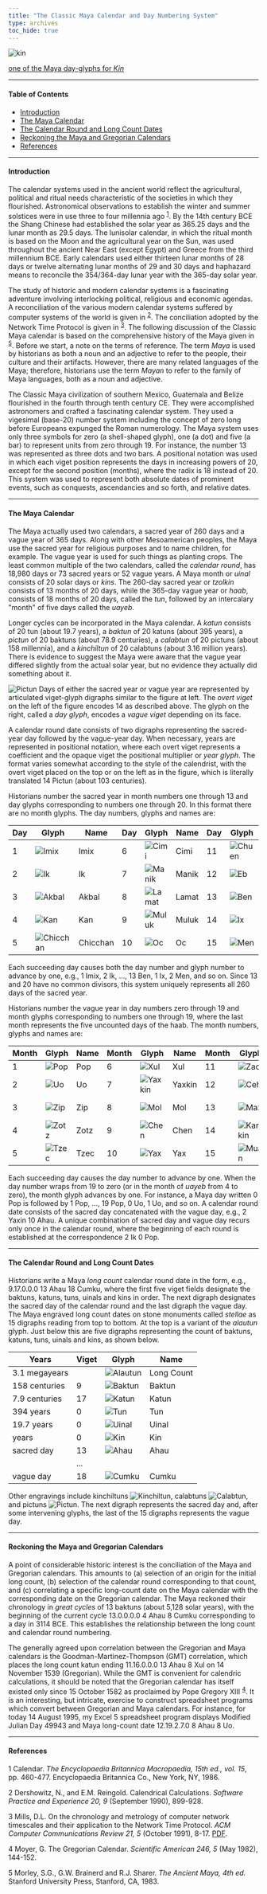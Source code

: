```yaml
---
title: "The Classic Maya Calendar and Day Numbering System"
type: archives
toc_hide: true
---
```


![kin](/archives/pic/kin1.gif)

[one of the Maya day-glyphs for _Kin_](/reflib/pictures/)

* * *

#### Table of Contents

*  [Introduction](/reflib/maya/#introduction)
*  [The Maya Calendar](/reflib/maya/#the-maya-calendar)
*  [The Calendar Round and Long Count Dates](/reflib/maya/#the-calendar-round-and-long-count-dates)
*  [Reckoning the Maya and Gregorian Calendars](/reflib/maya/#reckoning-the-maya-and-gregorian-calendars)
*  [References](/reflib/maya/#references)

* * *

#### Introduction

The calendar systems used in the ancient world reflect the agricultural, political and ritual needs characteristic of the societies in which they flourished. Astronomical observations to establish the winter and summer solstices were in use three to four millennia ago <sup>[1](#myfootnote1)</sup>. By the 14th century BCE the Shang Chinese had established the solar year as 365.25 days and the lunar month as 29.5 days. The lunisolar calendar, in which the ritual month is based on the Moon and the agricultural year on the Sun, was used throughout the ancient Near East (except Egypt) and Greece from the third millennium BCE. Early calendars used either thirteen lunar months of 28 days or twelve alternating lunar months of 29 and 30 days and haphazard means to reconcile the 354/364-day lunar year with the 365-day solar year.

The study of historic and modern calendar systems is a fascinating adventure involving interlocking political, religious and economic agendas. A reconciliation of the various modern calendar systems suffered by computer systems of the world is given in <sup>[2](#myfootnote2)</sup>. The conciliation adopted by the Network Time Protocol is given in <sup>[3](#myfootnote3)</sup>. The following discussion of the Classic Maya calendar is based on the comprehensive history of the Maya given in <sup>[5](#myfootnote5)</sup>. Before we start, a note on the terms of reference. The term _Maya_ is used by historians as both a noun and an adjective to refer to the people, their culture and their artifacts. However, there are many related languages of the Maya; therefore, historians use the term _Mayan_ to refer to the family of Maya languages, both as a noun and adjective.

The Classic Maya civilization of southern Mexico, Guatemala and Belize flourished in the fourth through tenth century CE. They were accomplished astronomers and crafted a fascinating calendar system. They used a vigesimal (base-20) number system including the concept of zero long before Europeans expunged the Roman numerology. The Maya system uses only three symbols for zero (a shell-shaped glyph), one (a dot) and five (a bar) to represent units from zero through 19. For instance, the number 13 was represented as three dots and two bars. A positional notation was used in which each viget position represents the days in increasing powers of 20, except for the second position (months), where the radix is 18 instead of 20. This system was used to represent both absolute dates of prominent events, such as conquests, ascendancies and so forth, and relative dates.

* * *

#### The Maya Calendar

The Maya actually used two calendars, a sacred year of 260 days and a vague year of 365 days. Along with other Mesoamerican peoples, the Maya use the sacred year for religious purposes and to name children, for example. The vague year is used for such things as planting crops. The least common multiple of the two calendars, called the _calendar round_, has 18,980 days or 73 sacred years or 52 vague years. A Maya month or _uinal_ consists of 20 solar days or _kins_. The 260-day sacred year or _tzolkin_ consists of 13 months of 20 days, while the 365-day vague year or _haab_, consists of 18 months of 20 days, called the _tun_, followed by an intercalary "month" of five days called the _uayeb_.

Longer cycles can be incorporated in the Maya calendar. A _katun_ consists of 20 tun (about 19.7 years), a _baktun_ of 20 katuns (about 395 years), a _pictun_ of 20 baktuns (about 78.9 centuries), a _calabtun_ of 20 pictuns (about 158 millennia), and a _kinchiltun_ of 20 calabtuns (about 3.16 million years). There is evidence to suggest the Maya were aware that the vague year differed slightly from the actual solar year, but no evidence they actually did something about it.

![Pictun](/archives/pic/pictun.gif) Days of either the sacred year or vague year are represented by articulated viget-glyph digraphs similar to the figure at left. The _overt viget_ on the left of the figure encodes 14 as described above. The glyph on the right, called a _day glyph_, encodes a _vague viget_ depending on its face.

A calendar round date consists of two digraphs representing the sacred-year day followed by the vague-year day. When necessary, years are represented in positional notation, where each overt viget represents a coefficient and the opaque viget the positional multiplier or _year glyph_. The format varies somewhat according to the style of the calendrist, with the overt viget placed on the top or on the left as in the figure, which is literally translated 14 Pictun (about 103 centuries).

Historians number the sacred year in month numbers one through 13 and day glyphs corresponding to numbers one through 20. In this format there are no month glyphs. The day numbers, glyphs and names are:

| Day | Glyph | Name | Day | Glyph | Name | Day | Glyph | Name | Day | Glyph | Name |
| ----- | ----- | ----- | ----- | ----- | ----- | ----- | ----- | ----- | ----- | ----- | ----- |
| 1 | ![Imix](/reflib/maya/day1_imix.gif) | Imix | 6 | ![Cimi](/reflib/maya/day6_cimi.gif) | Cimi | 11 | ![Chuen](/reflib/maya/day11_chuen.gif) | Chuen | 16 | ![Cib](/reflib/maya/day16_cib.gif) | Cib |
| 2 | ![Ik](/reflib/maya/day2_ik.gif) | Ik | 7 | ![Manik](/reflib/maya/day7_manik.gif) | Manik | 12 | ![Eb](/reflib/maya/day12_eb.gif) | Eb | 17 | ![Caban](/reflib/maya/day17_caban.gif) | Caban |
| 3 | ![Akbal](/reflib/maya/day3_akbal.gif) | Akbal | 8 | ![Lamat](/reflib/maya/day8_lamat.gif) | Lamat | 13 | ![Ben](/reflib/maya/day13_ben.gif) | Ben | 18 | ![Etznab](/reflib/maya/day18_etznab.gif) | Etznab |
| 4 | ![Kan](/reflib/maya/day4_kan.gif) | Kan | 9 | ![Muluk](/reflib/maya/day9_muluk.gif) | Muluk | 14 | ![Ix](/reflib/maya/day14_ix.gif) | Ix | 19 | ![Cauac](/reflib/maya/day19_cauac.gif) | Cauac |
| 5 | ![Chicchan](/reflib/maya/day5_chicchan.gif) | Chicchan | 10 | ![Oc](/reflib/maya/day10_oc.gif) | Oc | 15 | ![Men](/reflib/maya/day15_men.gif) | Men |  20 | ![Ahau](/reflib/maya/day20_ahau.gif) | Ahau |

Each succeeding day causes both the day number and glyph number to advance by one, e.g., 1 Imix, 2 Ik, ..., 13 Ben, 1 Ix, 2 Men, and so on. Since 13 and 20 have no common divisors, this system uniquely represents all 260 days of the sacred year.

Historians number the vague year in day numbers zero through 19 and month glyphs corresponding to numbers one through 19, where the last month represents the five uncounted days of the haab. The month numbers, glyphs and names are:

| Month | Glyph | Name | Month | Glyph | Name | Month | Glyph | Name | Month | Glyph | Name |
| ----- | ----- | ----- | ----- | ----- | ----- | ----- | ----- | ----- | ----- | ----- | ----- |
| 1 | ![Pop](/reflib/maya/month1_pop.gif) | Pop | 6 | ![Xul](/reflib/maya/month6_xul.gif) | Xul | 11 | ![Zac](/reflib/maya/month11_zac.gif) | Zac | 16 | ![Pax](/reflib/maya/month16_pax.gif) | Pax |
| 2 | ![Uo](/reflib/maya/month2_uo.gif) | Uo | 7 | ![Yaxkin](/reflib/maya/month7_yaxkin.gif) | Yaxkin | 12 | ![Ceh](/reflib/maya/month12_ceh.gif) | Ceh | 17 | ![Kayab](/reflib/maya/day17_caban.gif) | Kayab |
| 3 | ![Zip](/reflib/maya/month3_zip.gif) | Zip | 8 | ![Mol](/reflib/maya/month8_mol.gif) | Mol |  13 | ![Max](/reflib/maya/month13_mac.gif) | Mac | 18 | ![Cumku](/reflib/maya/month18_cumku.gif) | Cumku |
| 4 | ![Zotz](/reflib/maya/month4_zotz.gif) | Zotz | 9 | ![Chen](/reflib/maya/month9_chen.gif) | Chen | 14 | ![Kankin](/reflib/maya/month14_kankin.gif) | Kankin | 19 | ![Uayeb](/reflib/maya/day19_cauac.gif) | Uayeb |
| 5 | ![Tzec](/reflib/maya/month5_tzec.gif) | Tzec | 10 | ![Yax](/reflib/maya/month10_yax.gif) | Yax | 15 | ![Muan](/reflib/maya/month15_muan.gif) | Muan | | | |

Each succeeding day causes the day number to advance by one. When the day number wraps from 19 to zero (or in the month of _uayeb_ from 4 to zero), the month glyph advances by one. For instance, a Maya day written 0 Pop is followed by 1 Pop, ..., 19 Pop, 0 Uo, 1 Uo, and so on. A calendar round date consists of the sacred day concatenated with the vague day, e.g., 2 Yaxin 10 Ahau. A unique combination of sacred day and vague day recurs only once in the calendar round, where the beginning of each round is established at the correspondence 2 Ik 0 Pop.

* * *

#### The Calendar Round and Long Count Dates

Historians write a Maya _long count_ calendar round date in the form, e.g., 9.17.0.0.0 13 Ahau 18 Cumku, where the first five viget fields designate the baktuns, katuns, tuns, uinals and kins in order. The next digraph designates the sacred day of the calendar round and the last digraph the vague day. The Maya engraved long count dates on stone monuments called _stellae_ as 15 digraphs reading from top to bottom. At the top is a variant of the _alautun_ glyph. Just below this are five digraphs representing the count of baktuns, katuns, tuns, uinals and kins, as shown below.

| Years | Viget | Glyph |Name |
| ----- | ----- | ----- | ----- |
| 3.1 megayears | | ![Alautun](/reflib/maya/alautun1.gif) | Long Count |
|  158 centuries | 9 | ![Baktun](/reflib/maya/baktun.gif) | Baktun |
| 7.9 centuries | 17 | ![Katun](/reflib/maya/katun.gif) | Katun |
| 394 years | 0 | ![Tun](/reflib/maya/tun.gif) | Tun |
| 19.7 years | 0 | ![Uinal](/reflib/maya/uinal.gif) | Uinal |
| years | 0 | ![Kin](/reflib/maya/kin.gif) | Kin |
| sacred day | 13 | ![Ahau](/reflib/maya/day20_ahau.gif) | Ahau |
| | ... | |
| vague day | 18 | ![Cumku](/reflib/maya/month18_cumku.gif) | Cumku |

Other engravings include kinchiltuns ![Kinchiltun](/archives/pic/kinchiltun.gif), calabtuns ![Calabtun](/archives/pic/calabtun.gif), and pictuns ![Pictun](/archives/pic/pictun.gif). The next digraph represents the sacred day and, after some intervening glyphs, the last of the 15 digraphs represents the vague day.

* * *

#### Reckoning the Maya and Gregorian Calendars

A point of considerable historic interest is the conciliation of the Maya and Gregorian calendars. This amounts to (a) selection of an origin for the initial long count, (b) selection of the calendar round corresponding to that count, and (c) correlating a specific long-count date on the Maya calendar with the corresponding date on the Gregorian calendar. The Maya reckoned their chronology in _great cycles_ of 13 baktuns (about 5,128 solar years), with the beginning of the current cycle 13.0.0.0.0 4 Ahau 8 Cumku corresponding to a day in 3114 BCE. This establishes the relationship between the long count and calendar round numbering.

The generally agreed upon correlation between the Gregorian and Maya calendars is the Goodman-Martinez-Thompson (GMT) correlation, which places the long count katun ending 11.16.0.0.0 13 Ahau 8 Xul on 14 November 1539 (Gregorian). While the GMT is convenient for calendric calculations, it should be noted that the Gregorian calendar has itself existed only since 15 October 1582 as proclaimed by Pope Gregory XIII <sup>[4](#myfootnote4)</sup>. It is an interesting, but intricate, exercise to construct spreadsheet programs which convert between Gregorian and Maya calendars. For instance, for today 14 August 1995, my Excel 5 spreadsheet program displays Modified Julian Day 49943 and Maya long-count date 12.19.2.7.0 8 Ahau 8 Uo.

* * *

#### References

<a name="myfootnote1">1</a>  Calendar. _The Encyclopaedia Britannica Macropaedia, 15th ed., vol. 15_, pp. 460-477. Encyclopaedia Britannica Co., New York, NY, 1986.

<a name="myfootnote2">2</a>  Dershowitz, N., and E.M. Reingold. Calendrical Calculations. _Software Practice and Experience 20, 9_ (September 1990), 899-928.

<a name="myfootnote3">3</a>  Mills, D.L. On the chronology and metrology of computer network timescales and their application to the Network Time Protocol. _ACM Computer Communications Review 21, 5_ (October 1991), 8-17. [PDF](/reflib/papers/time.pdf).

<a name="myfootnote4">4</a>  Moyer, G. The Gregorian Calendar. _Scientific American 246, 5_ (May 1982), 144-152.

<a name="myfootnote5">5</a>  Morley, S.G., G.W. Brainerd and R.J. Sharer. _The Ancient Maya, 4th ed._ Stanford University Press, Stanford, CA, 1983.